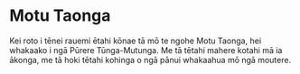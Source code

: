# Motu Taonga

Kei roto i tēnei rauemi ētahi kōnae tā mō te ngohe Motu Taonga, hei whakaako i ngā Pūrere Tūnga-Mutunga. Me tā tētahi mahere kotahi mā ia ākonga, me tā hoki tētahi kohinga o ngā pānui whakaahua mō ngā moutere.